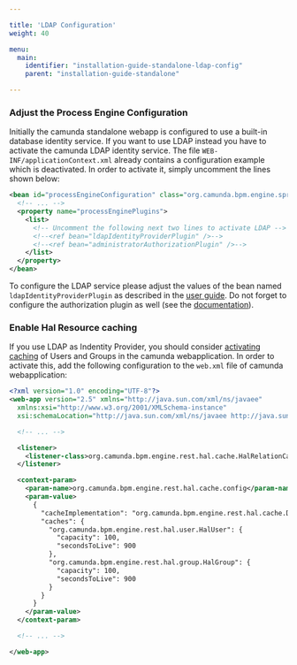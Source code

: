 ```yaml
---

title: 'LDAP Configuration'
weight: 40

menu:
  main:
    identifier: "installation-guide-standalone-ldap-config"
    parent: "installation-guide-standalone"

---
```



### Adjust the Process Engine Configuration

Initially the camunda standalone webapp is configured to use a built-in database identity service.
If you want to use LDAP instead you have to activate the camunda LDAP identity service. The file
`WEB-INF/applicationContext.xml` already contains a configuration example which is deactivated. In
order to activate it, simply uncomment the lines shown below:

```xml
<bean id="processEngineConfiguration" class="org.camunda.bpm.engine.spring.SpringProcessEngineConfiguration">
  <!-- ... -->
  <property name="processEnginePlugins">
    <list>
      <!-- Uncomment the following next two lines to activate LDAP -->
      <!--<ref bean="ldapIdentityProviderPlugin" />-->
      <!--<ref bean="administratorAuthorizationPlugin" />-->
    </list>
  </property>
</bean>
```

To configure the LDAP service please adjust the values of the bean named `ldapIdentityProviderPlugin` as
described in the [user guide](ref:/guides/user-guide/#process-engine-identity-service-configuration-properties-of-the-ldap-plugin).
Do not forget to configure the authorization plugin as well (see the [documentation](ref:/guides/user-guide/#process-engine-authorization-service)).


### Enable Hal Resource caching

If you use LDAP as Indentity Provider, you should consider [activating caching][hal-caching] of
Users and Groups in the camunda webapplication. In order to activate this, add the following
configuration to the `web.xml` file of camunda webapplication:

```xml
<?xml version="1.0" encoding="UTF-8"?>
<web-app version="2.5" xmlns="http://java.sun.com/xml/ns/javaee"
  xmlns:xsi="http://www.w3.org/2001/XMLSchema-instance"
  xsi:schemaLocation="http://java.sun.com/xml/ns/javaee http://java.sun.com/xml/ns/javaee/web-app_2_5.xsd">

  <!-- ... -->

  <listener>
    <listener-class>org.camunda.bpm.engine.rest.hal.cache.HalRelationCacheBootstrap</listener-class>
  </listener>

  <context-param>
    <param-name>org.camunda.bpm.engine.rest.hal.cache.config</param-name>
    <param-value>
      {
        "cacheImplementation": "org.camunda.bpm.engine.rest.hal.cache.DefaultHalResourceCache",
        "caches": {
          "org.camunda.bpm.engine.rest.hal.user.HalUser": {
            "capacity": 100,
            "secondsToLive": 900
          },
          "org.camunda.bpm.engine.rest.hal.group.HalGroup": {
            "capacity": 100,
            "secondsToLive": 900
          }
        }
      }
    </param-value>
  </context-param>

  <!-- ... -->

</web-app>

```

[hal-caching]: /api-references/rest/#overview-hypertext-application-language-hal-caching-of-hal-relations


